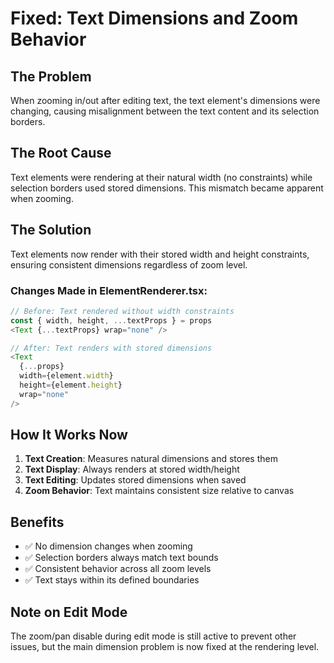 # Fixed: Text Dimensions and Zoom Behavior

## The Problem
When zooming in/out after editing text, the text element's dimensions were changing, causing misalignment between the text content and its selection borders.

## The Root Cause
Text elements were rendering at their natural width (no constraints) while selection borders used stored dimensions. This mismatch became apparent when zooming.

## The Solution
Text elements now render with their stored width and height constraints, ensuring consistent dimensions regardless of zoom level.

### Changes Made in ElementRenderer.tsx:

```javascript
// Before: Text rendered without width constraints
const { width, height, ...textProps } = props
<Text {...textProps} wrap="none" />

// After: Text renders with stored dimensions
<Text 
  {...props} 
  width={element.width}
  height={element.height}
  wrap="none"
/>
```

## How It Works Now

1. **Text Creation**: Measures natural dimensions and stores them
2. **Text Display**: Always renders at stored width/height
3. **Text Editing**: Updates stored dimensions when saved
4. **Zoom Behavior**: Text maintains consistent size relative to canvas

## Benefits

- ✅ No dimension changes when zooming
- ✅ Selection borders always match text bounds
- ✅ Consistent behavior across all zoom levels
- ✅ Text stays within its defined boundaries

## Note on Edit Mode
The zoom/pan disable during edit mode is still active to prevent other issues, but the main dimension problem is now fixed at the rendering level.